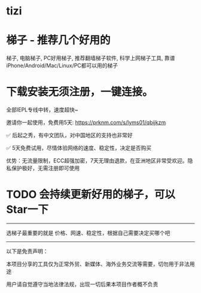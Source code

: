 # tizi

# 梯子 - 推荐几个好用的
梯子, 电脑梯子, PC好用梯子, 推荐翻墙梯子软件, 科学上网梯子工具, 靠谱iPhone/Android/Mac/Linux/PC都可以用的梯子

# 下载安装无须注册，一键连接。
全部IEPL专线中转，速度超快~

邀请你一起使用，免费用5天:
https://prknm.com/s/lyms01/qbijkzm

✅ 后起之秀，有中文团队，对中国地区的支持也非常好

✅ 5天免费试用，尽情体验网络的速度、稳定性，决定是否购买

优势：无流量限制，ECC超强加密，7天无理由退款，在亚洲地区非常受欢迎。隐私保护极好，无需注册即可使用

# TODO 会持续更新好用的梯子，可以Star一下

----


选梯子最重要的就是 价格、网速、稳定性，根据自己需要决定买哪个吧

----

以下是免责声明：

本项目分享的工具仅为正常外贸、新媒体、海外业务交流等需要，切勿用于非法用途

用户请自觉遵守当地法律法规，出现一切后果本项目作者概不负责
